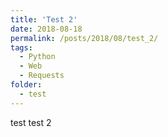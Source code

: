 ```yaml
---
title: 'Test 2'
date: 2018-08-18
permalink: /posts/2018/08/test_2/
tags:
  - Python
  - Web
  - Requests
folder:
  - test
---
```


test test 2